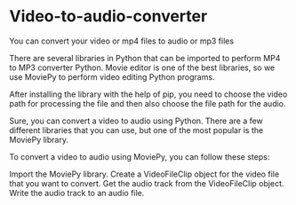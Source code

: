 # Video-to-audio-converter
You can convert your video or mp4 files to audio or mp3 files

There are several libraries in Python that can be imported to perform MP4 to MP3 converter Python. Movie editor is one of the best libraries, so we use MoviePy to perform video editing Python programs.

After installing the library with the help of pip, you need to choose the video path for processing the file and then also choose the file path for the audio.


Sure, you can convert a video to audio using Python. There are a few different libraries that you can use, but one of the most popular is the MoviePy library.

To convert a video to audio using MoviePy, you can follow these steps:

Import the MoviePy library.
Create a VideoFileClip object for the video file that you want to convert.
Get the audio track from the VideoFileClip object.
Write the audio track to an audio file.
